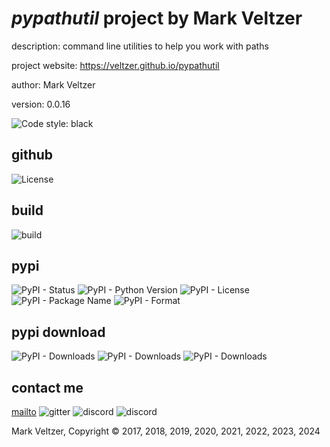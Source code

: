 # *pypathutil* project by Mark Veltzer

description: command line utilities to help you work with paths

project website: https://veltzer.github.io/pypathutil

author: Mark Veltzer

version: 0.0.16

![Code style: black](https://img.shields.io/badge/code%20style-black-000000.svg)

## github

![License](https://img.shields.io/github/license/veltzer/pypathutil)

## build

![build](https://github.com/veltzer/pypathutil/workflows/build/badge.svg)

## pypi

![PyPI - Status](https://img.shields.io/pypi/status/pypathutil)
![PyPI - Python Version](https://img.shields.io/pypi/pyversions/pypathutil)
![PyPI - License](https://img.shields.io/pypi/l/pypathutil)
![PyPI - Package Name](https://img.shields.io/pypi/v/pypathutil)
![PyPI - Format](https://img.shields.io/pypi/format/pypathutil)

## pypi download

![PyPI - Downloads](https://img.shields.io/pypi/dd/pypathutil)
![PyPI - Downloads](https://img.shields.io/pypi/dw/pypathutil)
![PyPI - Downloads](https://img.shields.io/pypi/dm/pypathutil)



## contact me
[mailto](mailto:mark.veltzer@gmail.com)
![gitter](https://img.shields.io/gitter/room/veltzer/mark.veltzer)
![discord](https://img.shields.io/discord/719336281624281119)
![discord](https://img.shields.io/discord/719336282194444302)

Mark Veltzer, Copyright © 2017, 2018, 2019, 2020, 2021, 2022, 2023, 2024
